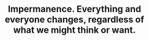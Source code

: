 ---
title: Impermanence. Everything and everyone changes, regardless of what we might think or want.
tags: buddhism motion waking-up
---